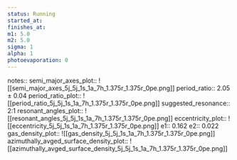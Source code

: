 ```yaml
---
status: Running
started_at:
finishes_at:
m1: 5.0
m2: 5.0
sigma: 1
alpha: 1
photoevaporation: 0
---
```


notes::
semi_major_axes_plot:: ![[semi_major_axes_5j_5j_1s_1a_7h_1.375r_1.375r_0pe.png]]
period_ratio:: 2.05 ± 0.04
period_ratio_plot:: ![[period_ratio_5j_5j_1s_1a_7h_1.375r_1.375r_0pe.png]]
suggested_resonance:: 2:1
resonant_angles_plot:: ![[resonant_angles_5j_5j_1s_1a_7h_1.375r_1.375r_0pe.png]]
eccentricity_plot:: ![[eccentricity_5j_5j_1s_1a_7h_1.375r_1.375r_0pe.png]]
e1:: 0.162
e2:: 0.022
gas_density_plot:: ![[gas_density_5j_5j_1s_1a_7h_1.375r_1.375r_0pe.png]]
azimuthally_avged_surface_density_plot:: ![[azimuthally_avged_surface_density_5j_5j_1s_1a_7h_1.375r_1.375r_0pe.png]]
